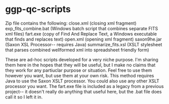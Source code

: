 # ggp-qc-scripts

Zip file contains the following: 
close.xml (closing xml fragment)
exp_fits_combine.bat (Windows batch script that combines separate FITS xml files)
fart.exe (copy of Find And Replace Text, a Windows executable that finds and replaces text)
open.xml (opening xml fragment)
saxon9he.jar (Saxon XSL Processor-- requires Java)
summarize_fits.xsl (XSLT stylesheet that parses combined wellformed xml into spreadsheet friendly form)

These are ad-hoc scripts developed for a very niche purpose. I'm sharing them here in the hopes that they will be useful, but I make no claims that they work for any partiuclar purpose or situation. Feel free to use them however you want, but use them at your own risk.
This method requires Java to use the Saxon XSLT processor. You could also use any other XSLT processor you want. The fart.exe file is included as a legacy from a previous project-- it doesn't really do anything that useful here, but the .bat file does call it so I left it in.

